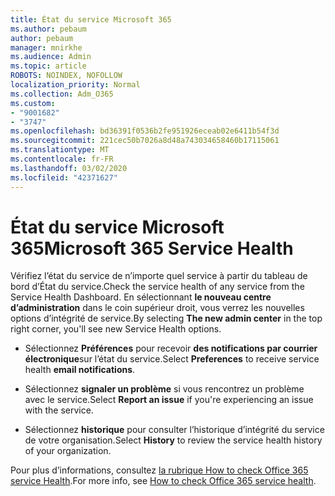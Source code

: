 ```yaml
---
title: État du service Microsoft 365
ms.author: pebaum
author: pebaum
manager: mnirkhe
ms.audience: Admin
ms.topic: article
ROBOTS: NOINDEX, NOFOLLOW
localization_priority: Normal
ms.collection: Adm_O365
ms.custom:
- "9001682"
- "3747"
ms.openlocfilehash: bd36391f0536b2fe951926eceab02e6411b54f3d
ms.sourcegitcommit: 221cec50b7026a8d48a743034658460b17115061
ms.translationtype: MT
ms.contentlocale: fr-FR
ms.lasthandoff: 03/02/2020
ms.locfileid: "42371627"
---
```

# <a name="microsoft-365-service-health"></a><span data-ttu-id="3f4f7-102">État du service Microsoft 365</span><span class="sxs-lookup"><span data-stu-id="3f4f7-102">Microsoft 365 Service Health</span></span>


<span data-ttu-id="3f4f7-103">Vérifiez l’état du service de n’importe quel service à partir du tableau de bord d’État du service.</span><span class="sxs-lookup"><span data-stu-id="3f4f7-103">Check the service health of any service from the Service Health Dashboard.</span></span> <span data-ttu-id="3f4f7-104">En sélectionnant **le nouveau centre d’administration** dans le coin supérieur droit, vous verrez les nouvelles options d’intégrité de service.</span><span class="sxs-lookup"><span data-stu-id="3f4f7-104">By selecting **The new admin center** in the top right corner, you'll see new Service Health options.</span></span>

- <span data-ttu-id="3f4f7-105">Sélectionnez **Préférences** pour recevoir **des notifications par courrier électronique**sur l’état du service.</span><span class="sxs-lookup"><span data-stu-id="3f4f7-105">Select **Preferences** to receive service health **email notifications**.</span></span>

- <span data-ttu-id="3f4f7-106">Sélectionnez **signaler un problème** si vous rencontrez un problème avec le service.</span><span class="sxs-lookup"><span data-stu-id="3f4f7-106">Select **Report an issue** if you're experiencing an issue with the service.</span></span>

- <span data-ttu-id="3f4f7-107">Sélectionnez **historique** pour consulter l’historique d’intégrité du service de votre organisation.</span><span class="sxs-lookup"><span data-stu-id="3f4f7-107">Select **History** to review the service health history of your organization.</span></span> 

<span data-ttu-id="3f4f7-108">Pour plus d’informations, consultez [la rubrique How to check Office 365 service Health](https://docs.microsoft.com/en-us/office365/enterprise/view-service-health).</span><span class="sxs-lookup"><span data-stu-id="3f4f7-108">For more info, see [How to check Office 365 service health](https://docs.microsoft.com/en-us/office365/enterprise/view-service-health).</span></span> 